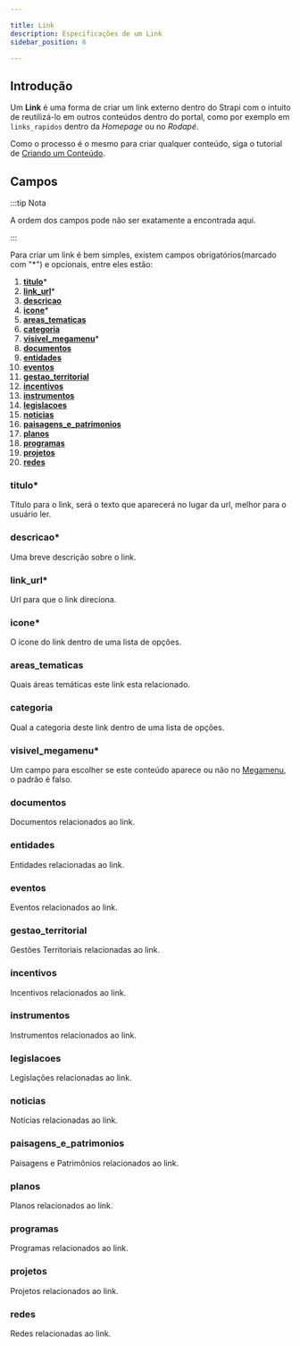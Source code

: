 ```yaml
---

title: Link
description: Especificações de um Link
sidebar_position: 6

---
```


## Introdução

Um __Link__ é uma forma de criar um link externo dentro do Strapi com o intuito de reutilizá-lo em outros conteúdos dentro do portal, como por exemplo em ```links_rapidos``` dentro da *Homepage* ou no *Rodapé*.

Como o processo é o mesmo para criar qualquer conteúdo, siga o tutorial de [Criando um Conteúdo](/docs/guias/gestao-de-conteudo/criando.md).

## Campos

:::tip Nota

A ordem dos campos pode não ser exatamente a encontrada aqui.

:::

Para criar um link é bem simples, existem campos obrigatórios(marcado com "*") e opcionais, entre eles estão:

1. [__titulo__](#titulo)*
2. [__link_url__](#link_url)*
3. [__descricao__](#descricao)
4. [__icone__](#icone)*
5. [__areas_tematicas__](#areas_tematicas)
6. [__categoria__](#categoria)
7. [__visivel_megamenu__](#visivel_megamenu)*
8. [__documentos__](#documentos)
9. [__entidades__](#entidades)
10. [__eventos__](#eventos)
11. [__gestao_territorial__](#gestao_territorial)
12. [__incentivos__](#incentivos)
13. [__instrumentos__](#instrumentos)
14. [__legislacoes__](#legislacoes)
15. [__noticias__](#noticias)
16. [__paisagens_e_patrimonios__](#paisagens_e_patrimonios)
17. [__planos__](#planos)
18. [__programas__](#programas)
19. [__projetos__](#projetos)
20. [__redes__](#redes)

### titulo*

Título para o link, será o texto que aparecerá no lugar da url, melhor para o usuário ler.

### descricao*

Uma breve descrição sobre o link.

### link_url*

Url para que o link direciona.

### icone*

O ícone do link dentro de uma lista de opções.

### areas_tematicas

Quais áreas temáticas este link esta relacionado.

### categoria

Qual a categoria deste link dentro de uma lista de opções.

### visivel_megamenu*

Um campo para escolher se este conteúdo aparece ou não no [Megamenu](../interfaces/megamenu.md), o padrão é falso.

### documentos

Documentos relacionados ao link.

### entidades

Entidades relacionadas ao link.

### eventos

Eventos relacionados ao link.

### gestao_territorial

Gestões Territoriais relacionadas ao link.

### incentivos

Incentivos relacionados ao link.

### instrumentos

Instrumentos relacionados ao link.

### legislacoes

Legislações relacionadas ao link.

### noticias

Notícias relacionadas ao link.

### paisagens_e_patrimonios

Paisagens e Patrimônios relacionados ao link.

### planos

Planos relacionados ao link.

### programas

Programas relacionados ao link.

### projetos

Projetos relacionados ao link.

### redes

Redes relacionadas ao link.

